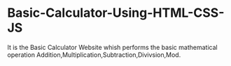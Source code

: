 # Basic-Calculator-Using-HTML-CSS-JS
It is the Basic Calculator Website whish performs the basic mathematical operation Addition,Multiplication,Subtraction,Divivsion,Mod.
